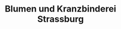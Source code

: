 ---
title: "Blumen und Kranzbinderei Strassburg"
url: /dummerstorf/blumen-und-kranzbinderei-strassburg/
shop: Blumen
---